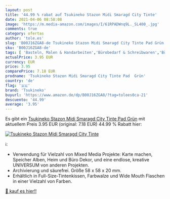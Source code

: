```yaml
---
layout: post
title: '44.99 % rabat auf Tsukineko Stazon Midi Smaragd City Tinte'
date: 2021-04-06 08:58:08
image: 'https://m.media-amazon.com/images/I/61RPADWnq9L._SL400_.jpg'
comments: true
category: ofertas
author: 'tole.es'
slug: 'B00J16ZGA8-de Tsukineko Stazon Midi Smaragd City Tinte Pad Grün'
sku: 'B00J16ZGA8-de'
tags: [ 'Basteln, Malen & Handarbeiten','Bürobedarf & Schreibwaren','Büromaterial','Etiketten, Register & Stempel','Küche, Haushalt & Wohnen','Scrapbooking','Stempel & Zubehör','Stempelkissen','tsukineko', ]
actualPrice: 3.95 EUR
currency: EUR
price: 3.95
comparePrice: 7.18 EUR
prodname: 'Tsukineko Stazon Midi Smaragd City Tinte Pad  Grün'
country: 'de'
flag: '🇩🇪'
brand: 'Tsukineko'
buyurl: 'https://www.amazon.de/dp/B00J16ZGA8/?tag=tolees0ca-21'
descuento: '44.99'
average: '3.95'
---
```


Es gibt ein [Tsukineko Stazon Midi Smaragd City Tinte Pad  Grün](https://www.amazon.de/dp/B00J16ZGA8/?tag=tolees0ca-21) mit aktuellem Preis 3.95 EUR (original: 7.18 EUR) 44.99 % Rabatt hier:

[![Tsukineko Stazon Midi Smaragd City Tinte](https://m.media-amazon.com/images/I/61RPADWnq9L._SL400_.jpg)](https://www.amazon.de/dp/B00J16ZGA8/?tag=tolees0ca-21)

ℹ️:

- Verwendung für Vielzahl von Mixed Media Projekte: Karte machen, Speicher Alben, Heim und Büro Dekor, und eine endlose, kreative UNIVERSUM von anderen Projekten.
- Archivierung und säurefrei. Größe 58 x 58 x 20 mm.
- Erhältlich in Full-Size-Tintenkissen, Farbwalze und Wide Mouth Flaschen in einer Vielzahl von Farben.

[🛒 kauf es hier!!](https://www.amazon.de/dp/B00J16ZGA8/?tag=tolees0ca-21)
